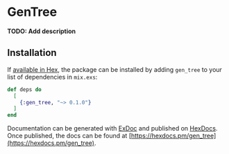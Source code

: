 # GenTree

**TODO: Add description**

## Installation

If [available in Hex](https://hex.pm/docs/publish), the package can be installed
by adding `gen_tree` to your list of dependencies in `mix.exs`:

```elixir
def deps do
  [
    {:gen_tree, "~> 0.1.0"}
  ]
end
```

Documentation can be generated with [ExDoc](https://github.com/elixir-lang/ex_doc)
and published on [HexDocs](https://hexdocs.pm). Once published, the docs can
be found at [https://hexdocs.pm/gen_tree](https://hexdocs.pm/gen_tree).

